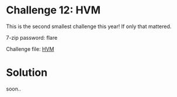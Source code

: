 # Challenge 12: HVM

This is the second smallest challenge this year! If only that mattered.

7-zip password: flare

Challenge file: [HVM](../challenge_files/12_hvm.7z)

# Solution

soon..
